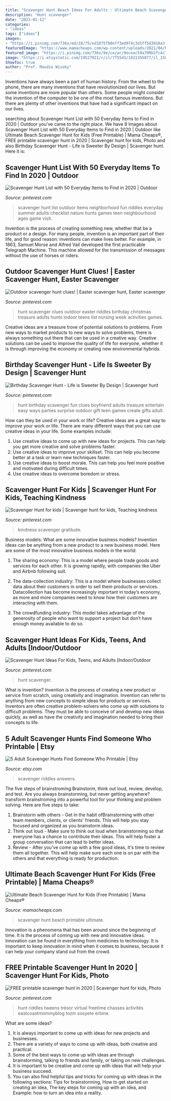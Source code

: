 ```yaml
---
title: "Scavenger Hunt Beach Ideas For Adults : Ultimate Beach Scavenger Hunt For Kids (free Printable)"
description: "Hunt scavenger"
date: "2023-01-12"
categories:
- "ideas"
tags: ["ideas"]
images:
- "https://i.pinimg.com/736x/ed/18/75/ed1875fb0eff3ed974c3d1ff5d3910a3.jpg"
featuredImage: "https://www.mamacheaps.com/wp-content/uploads/2021/04/beach-scavenger-hunt-PIN-683x1024.jpg"
featured_image: "https://i.pinimg.com/736x/9e/ce/ac/9eceac59a709b2fc4c7e77298dd0efa9.jpg"
image: "https://i.etsystatic.com/19527921/r/il/7f5543/1821355877/il_1588xN.1821355877_a05b.jpg"
ShowToc: true
author: "Prof. Maudie Wisoky"
---
```



Inventions have always been a part of human history. From the wheel to the phone, there are many inventions that have revolutionized our lives. But some inventions are more popular than others. Some people might consider the invention of the computer to be one of the most famous inventions. But there are plenty of other inventions that have had a significant impact on our lives.

	

		
searching about Scavenger Hunt List with 50 Everyday Items to Find in 2020 | Outdoor you've came to the right place. We have 8 Images about Scavenger Hunt List with 50 Everyday Items to Find in 2020 | Outdoor like Ultimate Beach Scavenger Hunt for Kids (Free Printable) | Mama Cheaps®, FREE printable scavenger hunt in 2020 | Scavenger hunt for kids, Photo and also Birthday Scavenger Hunt - Life is Sweeter By Design | Scavenger hunt. Here it is:
		
    
## Scavenger Hunt List With 50 Everyday Items To Find In 2020 | Outdoor

<img loading=lazy src="https://i.pinimg.com/736x/30/d7/48/30d74806d60dd35938d2e74d9f444703.jpg" onerror="this.onerror=null;this.src='https://tse1.mm.bing.net/th?id=OIP.ZUaX1DimtpcxYBGoLQJNHgHaK6&amp;pid=15.1';" alt="Scavenger Hunt List with 50 Everyday Items to Find in 2020 | Outdoor">

_Source: pinterest.com_

>scavenger hunt list outdoor items neighborhood fun riddles everyday summer adults checklist nature hunts games teen neighbourhood ages game visit. 

	

Invention is the process of creating something new, whether that be a product or a design. For many people, invention is an important part of their life, and for good reason: inventions can make lives better. For example, in 1863, Samuel Morse and Alfred Vail developed the first practicable Telegraph Machine. This machine allowed for the transmission of messages without the use of horses or riders.

    
## Outdoor Scavenger Hunt Clues! | Easter Scavenger Hunt, Easter Scavenger

<img loading=lazy src="https://i.pinimg.com/736x/cf/1a/22/cf1a22d40b85bd9fa7553ff1fc166386.jpg" onerror="this.onerror=null;this.src='https://tse3.mm.bing.net/th?id=OIP.IsyTKiu4C-SVLe5G2K4nbwAAAA&amp;pid=15.1';" alt="Outdoor scavenger hunt clues! | Easter scavenger hunt, Easter scavenger">

_Source: pinterest.com_

>hunt scavenger clues outdoor easter riddles birthday christmas treasure adults hunts indoor teens list nursing week activities games. 

	

Creative ideas are a treasure trove of potential solutions to problems. From new ways to market products to new ways to solve problems, there is always something out there that can be used in a creative way. Creative solutions can be used to improve the quality of life for everyone, whether it is through improving the economy or creating new environmental hybrids.

    
## Birthday Scavenger Hunt - Life Is Sweeter By Design | Scavenger Hunt

<img loading=lazy src="https://i.pinimg.com/736x/64/ba/27/64ba27fd311d8d59828441ebd054224b--birthday-scavenger-hunts-boyfriend-birthday-scavenger-hunt.jpg" onerror="this.onerror=null;this.src='https://tse2.mm.bing.net/th?id=OIP.nwWxtt1cTsoyJoI4Nwo67AHaLH&amp;pid=15.1';" alt="Birthday Scavenger Hunt - Life is Sweeter By Design | Scavenger hunt">

_Source: pinterest.com_

>hunt birthday scavenger fun clues boyfriend adults treasure entertain easy ways parties surprise outdoor gift teen games create gifts adult. 

	

How can they be used in your work or life?
Creative ideas are a great way to improve your work or life. There are many different ways that you can use creative ideas in your life. Some examples include: 
1. Use creative ideas to come up with new ideas for projects. This can help you get more creative and solve problems faster. 
2. Use creative ideas to improve your skillset. This can help you become better at a task or learn new techniques faster. 
3. Use creative ideas to boost morale. This can help you feel more positive and motivated during difficult times. 
4. Use creative ideas to overcome boredom or stress.

    
## Scavenger Hunt For Kids | Scavenger Hunt For Kids, Teaching Kindness

<img loading=lazy src="https://i.pinimg.com/736x/ed/18/75/ed1875fb0eff3ed974c3d1ff5d3910a3.jpg" onerror="this.onerror=null;this.src='https://tse1.mm.bing.net/th?id=OIP.42UHKMLfPVrylPAwHUzGGwHaNL&amp;pid=15.1';" alt="Scavenger Hunt for kids | Scavenger hunt for kids, Teaching kindness">

_Source: pinterest.com_

>kindness scavenger gratitude. 

	

Business models: What are some innovative business models?
Invention ideas can be anything from a new product to a new business model. Here are some of the most innovative business models in the world:
1. The sharing economy: This is a model where people trade goods and services for each other. It is growing rapidly, with companies like Uber and Airbnb following suit.

2. The data-collection industry: This is a model where businesses collect data about their customers in order to sell them products or services. Datacollection has become increasingly important in today’s economy, as more and more companies need to know how their customers are interacting with them.

3. The crowdfunding industry: This model takes advantage of the generosity of people who want to support a project but don’t have enough money available to do so.

    
## Scavenger Hunt Ideas For Kids, Teens, And Adults [Indoor/Outdoor

<img loading=lazy src="https://i.pinimg.com/736x/ea/d2/33/ead2339c8fa7d301f891022e325ac144.jpg" onerror="this.onerror=null;this.src='https://tse4.mm.bing.net/th?id=OIP.XRHU7bZaPQcWQslsnIBOAgHaKc&amp;pid=15.1';" alt="Scavenger Hunt Ideas For Kids, Teens, and Adults [Indoor/Outdoor">

_Source: pinterest.com_

>hunt scavenger. 

	

What is invention?
Invention is the process of creating a new product or service from scratch, using creativity and imagination. Invention can refer to anything from new concepts to simple ideas for products or services. Inventors are often creative problem-solvers who come up with solutions to difficult problems. They must be able to conceive of and develop new ideas quickly, as well as have the creativity and imagination needed to bring their concepts to life.

    
## 5 Adult Scavenger Hunts Find Someone Who Printable | Etsy

<img loading=lazy src="https://i.etsystatic.com/19527921/r/il/7f5543/1821355877/il_1588xN.1821355877_a05b.jpg" onerror="this.onerror=null;this.src='https://tse2.mm.bing.net/th?id=OIP.1WVj1cAV0pnTQ6tu0GN_-AHaJ3&amp;pid=15.1';" alt="5 Adult Scavenger Hunts Find Someone Who Printable | Etsy">

_Source: etsy.com_

>scavenger riddles answers. 

	

The five steps of brainstroming:Brainstorm, think out loud, review, develop, and test.
Are you always brainstorming, but never getting anywhere? transform brainstroming into a powerful tool for your thinking and problem solving. Here are five steps to take: 
1. Brainstorm with others - Get in the habit ofBrainstorming with other team members, clients, or clients' friends. This will help you stay focused and organized as you brainstorm ideas. 
2. Think out loud - Make sure to think out loud when brainstorming so that everyone has a chance to contribute their ideas. This will help foster a group conversation that can lead to better ideas. 
3. Review - After you've come up with a few good ideas, it's time to review them all together. This will help make sure each one is on par with the others and that everything is ready for production. 

    
## Ultimate Beach Scavenger Hunt For Kids (Free Printable) | Mama Cheaps®

<img loading=lazy src="https://www.mamacheaps.com/wp-content/uploads/2021/04/beach-scavenger-hunt-PIN-683x1024.jpg" onerror="this.onerror=null;this.src='https://tse3.mm.bing.net/th?id=OIP.UUfb8IddJoM0b6EbKY_c3QHaLG&amp;pid=15.1';" alt="Ultimate Beach Scavenger Hunt for Kids (Free Printable) | Mama Cheaps®">

_Source: mamacheaps.com_

>scavenger hunt beach printable ultimate. 

	

Innovation is a phenomena that has been around since the beginning of time. It is the process of coming up with new and innovative ideas. Innovation can be found in everything from medicines to technology. It is important to keep innovation in mind when it comes to business, because it can help your company stand out from the crowd.

    
## FREE Printable Scavenger Hunt In 2020 | Scavenger Hunt For Kids, Photo

<img loading=lazy src="https://i.pinimg.com/736x/9e/ce/ac/9eceac59a709b2fc4c7e77298dd0efa9.jpg" onerror="this.onerror=null;this.src='https://tse4.mm.bing.net/th?id=OIP.SE8okHnMTJcEm6arKZ_P4QHaJe&amp;pid=15.1';" alt="FREE printable scavenger hunt in 2020 | Scavenger hunt for kids, Photo">

_Source: pinterest.com_

>hunt riddles tweens trésor virtual freetime chasses activités eastcoastmommyblog tozm sosyete erbine. 

	

What are some ideas?
1. It is always important to come up with ideas for new projects and businesses. 
2. There are a variety of ways to come up with ideas, both creative and practical. 
3. Some of the best ways to come up with ideas are through brainstorming, talking to friends and family, or taking on new challenges. 
4. It is important to be creative and come up with ideas that will help your business succeed. 
5. You can also find helpful tips and tricks for coming up with ideas in the following sections: Tips for brainstorming, How to get started on creating an idea, The key steps for coming up with an idea, and Example: how to turn an idea into a reality.

